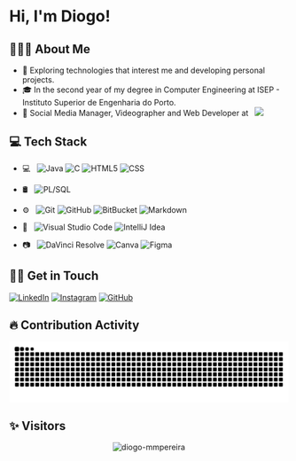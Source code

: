 # Hi, I'm Diogo!

## 👨🏻‍💻 About Me

- 🤔 Exploring technologies that interest me and developing personal projects.  
- 🎓 In the second year of my degree in Computer Engineering at ISEP - Instituto Superior de Engenharia do Porto.   
- 📸 Social Media Manager, Videographer and Web Developer at &nbsp; <a href="https://www.instagram.com/hugosilvaphotography/" target="_blank">
    <img src="https://img.shields.io/badge/-hugosilvaphotography-333333?style=flat&logo=instagram&logoColor=white">
</a>

  

## 💻 Tech Stack

- 💻 &nbsp;
  ![Java](https://img.shields.io/badge/-Java-333333?style=flat&logo=java)
  ![C](https://img.shields.io/badge/C-333333?style=flat&logo=C)
  ![HTML5](https://img.shields.io/badge/-HTML5-333333?style=flat&logo=HTML5)
  ![CSS](https://img.shields.io/badge/-CSS-333333?style=flat&logo=CSS3)

- 🛢 &nbsp;
  ![PL/SQL](https://img.shields.io/badge/-PL/SQL-333333?style=flat&logo=oracle)
  
- ⚙️ &nbsp;
  ![Git](https://img.shields.io/badge/-Git-333333?style=flat&logo=git)
  ![GitHub](https://img.shields.io/badge/-GitHub-333333?style=flat&logo=github)
  ![BitBucket](https://img.shields.io/badge/-BitBucket-333333?style=flat&logo=bitbucket)
  ![Markdown](https://img.shields.io/badge/-Markdown-333333?style=flat&logo=markdown)
  
- 🔧 &nbsp;
  ![Visual Studio Code](https://img.shields.io/badge/-Visual%20Studio%20Code-333333?style=flat&logo=visual-studio-code)
  ![IntelliJ Idea](https://img.shields.io/badge/-IntelliJ%20Idea-333333?style=flat&logo=intellijidea)
  
- 📷 &nbsp;
  ![DaVinci Resolve](https://img.shields.io/badge/-DaVinci%20Resolve-333333?style=flat&logo=davinci-resolve)
  ![Canva](https://img.shields.io/badge/-Canva-333333?style=flat&logo=canva)
  ![Figma](https://img.shields.io/badge/-Figma-333333?style=flat&logo=Figma)


## 👨‍💻 Get in Touch

[![LinkedIn](https://img.shields.io/badge/LinkedIn-%230077B5.svg?style=for-the-badge&logo=linkedin&logoColor=white)](https://www.linkedin.com/in/diogo-pereira275) [![Instagram](https://img.shields.io/badge/Instagram-%23E4405F.svg?style=for-the-badge&logo=instagram&logoColor=white)](https://www.instagram.com/diogo._.pereira_/) [![GitHub](https://img.shields.io/badge/GitHub-%23181717.svg?style=for-the-badge&logo=github&logoColor=white)](https://github.com/DiogoMMP)

## 🔥 Contribution Activity

<picture align="center">
  <source media="(prefers-color-scheme: dark)" srcset="https://raw.githubusercontent.com/diogo-mmpereira/diogo-mmpereira/output/github-contribution-grid-snake-dark.svg">
  <source media="(prefers-color-scheme: light)" srcset="https://raw.githubusercontent.com/diogo-mmpereira/diogo-mmpereira/output/github-contribution-grid-snake-dark.svg">
  <img align="center" alt="github contribution grid snake animation" src="https://raw.githubusercontent.com/diogo-mmpereira/diogo-mmpereira/output/github-contribution-grid-snake.svg">
</picture>


## ✨ Visitors

<p align="center"> <img src="https://komarev.com/ghpvc/?username=diogo-mmpereira" alt="diogo-mmpereira" /> </p>
